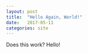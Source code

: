 ```yaml
---
layout: post
title:  "Hello Again, World!"
date:   2017-05-11
categories: site
---
```


Does this work? Hello!
